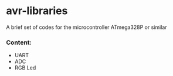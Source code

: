 # avr-libraries
A brief set of codes for the microcontroller ATmega328P or similar
### Content:
* UART
* ADC
* RGB Led
